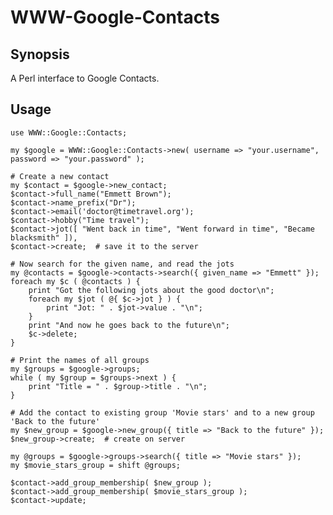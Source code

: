 WWW-Google-Contacts
===================

Synopsis
--------

A Perl interface to Google Contacts.

Usage
-----

    use WWW::Google::Contacts;

    my $google = WWW::Google::Contacts->new( username => "your.username", password => "your.password" );

    # Create a new contact
    my $contact = $google->new_contact;
    $contact->full_name("Emmett Brown");
    $contact->name_prefix("Dr");
    $contact->email('doctor@timetravel.org');
    $contact->hobby("Time travel");
    $contact->jot([ "Went back in time", "Went forward in time", "Became blacksmith" ]),
    $contact->create;  # save it to the server

    # Now search for the given name, and read the jots
    my @contacts = $google->contacts->search({ given_name => "Emmett" });
    foreach my $c ( @contacts ) {
        print "Got the following jots about the good doctor\n";
        foreach my $jot ( @{ $c->jot } ) {
            print "Jot: " . $jot->value . "\n";
        }
        print "And now he goes back to the future\n";
        $c->delete;
    }

    # Print the names of all groups
    my $groups = $google->groups;
    while ( my $group = $groups->next ) {
        print "Title = " . $group->title . "\n";
    }

    # Add the contact to existing group 'Movie stars' and to a new group 'Back to the future'
    my $new_group = $google->new_group({ title => "Back to the future" });
    $new_group->create;  # create on server

    my @groups = $google->groups->search({ title => "Movie stars" });
    my $movie_stars_group = shift @groups;

    $contact->add_group_membership( $new_group );
    $contact->add_group_membership( $movie_stars_group );
    $contact->update;

